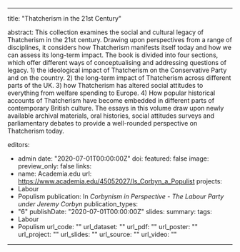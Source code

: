 ---
title: "Thatcherism in the 21st Century"

abstract: This collection examines the social and cultural legacy of Thatcherism in the 21st century. Drawing upon perspectives from a range of disciplines, it considers how Thatcherism manifests itself today and how we can assess its long-term impact. The book is divided into four sections, which offer different ways of conceptualising and addressing questions of legacy. 1) the ideological impact of Thatcherism on the Conservative Party and on the country. 2) the long-term impact of Thatcherism across different parts of the UK. 3) how Thatcherism has altered social attitudes to everything from welfare spending to Europe. 4) How popular historical accounts of Thatcherism have become embedded in different parts of contemporary British culture. The essays in this volume draw upon newly available archival materials, oral histories, social attitudes surveys and parliamentary debates to provide a well-rounded perspective on Thatcherism today.

editors:
- admin
date: "2020-07-01T00:00:00Z"
doi: 
featured: false
image:
  preview_only: false
links:
- name: Academia.edu
  url: https://www.academia.edu/45052027/Is_Corbyn_a_Populist
projects:
- Labour
- Populism
publication: In *Corbynism in Perspective - The Labour Party under Jeremy Corbyn*
publication_types:
- "6"
publishDate: "2020-07-01T00:00:00Z"
slides: 
summary:
tags:
- Labour
- Populism
url_code: ""
url_dataset: ""
url_pdf: ""
url_poster: ""
url_project: ""
url_slides: ""
url_source: ""
url_video: ""
------